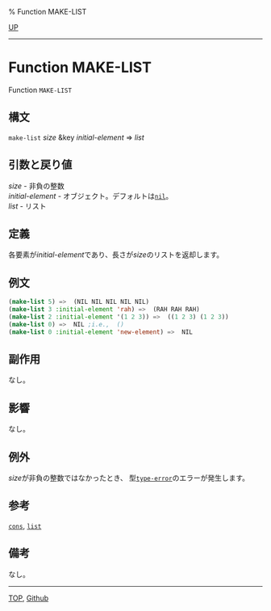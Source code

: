 % Function MAKE-LIST

[UP](14.2.html)  

---

# Function **MAKE-LIST**


Function `MAKE-LIST`


## 構文

`make-list` *size* &key *initial-element* => *list*


## 引数と戻り値

*size* - 非負の整数  
*initial-element* - オブジェクト。デフォルトは[`nil`](5.3.nil-variable.html)。  
*list* - リスト


## 定義

各要素が*initial-element*であり、長さが*size*のリストを返却します。


## 例文

```lisp
(make-list 5) =>  (NIL NIL NIL NIL NIL)
(make-list 3 :initial-element 'rah) =>  (RAH RAH RAH)
(make-list 2 :initial-element '(1 2 3)) =>  ((1 2 3) (1 2 3))
(make-list 0) =>  NIL ;i.e.,  ()
(make-list 0 :initial-element 'new-element) =>  NIL 
```

## 副作用

なし。


## 影響

なし。


## 例外

*size*が非負の整数ではなかったとき、
型[`type-error`](4.4.type-error.html)のエラーが発生します。


## 参考

[`cons`](14.2.cons-function.html),
[`list`](14.2.list-function.html)


## 備考

なし。


---
[TOP](index.html),  [Github](https://github.com/nptcl/npt-japanese)

